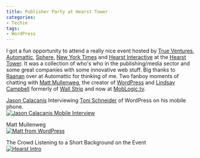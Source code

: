 ```yaml
---
title: Publisher Party at Hearst Tower
categories:
- Techie
tags:
- WordPress
---
```


I got a fun opportunity to attend a really nice event hosted by [True Ventures](http://www.trueventures.com/), [Automattic](http://automattic.com/), [Sphere](http://www.sphere.com/), [New York Times](http://www.nytimes.com/) and [Hearst Interactive](http://www.hearst.com/interactive_media/) at the [Hearst Tower](http://hearst.com/hearsttower/). It was a collection of who's who in the publishing/media sector and some great companies with some innovative web stuff. Big thanks to [Raanan](http://raanan.com/) over at Automattic for thinking of me. Two fanboy moments of chatting with [Matt Mullenweg](http://ma.tt/), the creator of [WordPress](/assets/posts/2008//img) and [Lindsay Campbell](http://lindsaycampbell.com/) formerly of [Wall Strip](http://www.wallstrip.com/) and now at [MobLogic.tv](http://www.moblogic.tv/).




[Jason Calacanis](http://www.calacanis.com/) Interviewing [Toni Schneider](http://toni.schneidersf.com/) of WordPress on his mobile phone.  
[![Jason Calacanis Mobile Interview](http://farm4.static.flickr.com/3226/2343498641_11c4d9b8a8_m.jpg)](http://www.flickr.com/photos/jthingelstad/2343498641/)

Matt Mullenweg  
[![Matt from WordPress](http://farm3.static.flickr.com/2052/2344379648_344a3745f4_m.jpg)](http://www.flickr.com/photos/jthingelstad/2344379648/)

The Crowd Listening to a Short Background on the Event  
[![Hearst Intro](http://farm3.static.flickr.com/2410/2343551661_d0bfb28450_m.jpg)](http://www.flickr.com/photos/jthingelstad/2343551661/)



